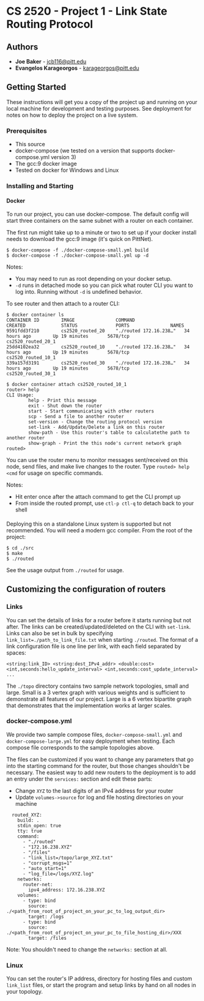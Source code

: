 # CS 2520 - Project 1 - Link State Routing Protocol
## Authors
* **Joe Baker** - jcb116@pitt.edu
* **Evangelos Karageorgos** - karageorgos@pitt.edu

## Getting Started

These instructions will get you a copy of the project up and running on your local machine for development and testing purposes. See deployment for notes on how to deploy the project on a live system.

### Prerequisites

* This source
* docker-compose (we tested on a version that supports docker-compose.yml version 3)
* The gcc:9 docker image
* Tested on docker for Windows and Linux

### Installing and Starting

#### Docker

To run our project, you can use docker-compose. The default config will start three containers on the same subnet with a router on each container.

The first run might take up to a minute or two to set up if your docker install needs to download the gcc:9 image (it's quick on PittNet).

```
$ docker-compose -f ./docker-compose-small.yml build
$ docker-compose -f ./docker-compose-small.yml up -d
```

Notes:

* You may need to run as root depending on your docker setup.
* `-d` runs in detached mode so you can pick what router CLI you want to log into. Running without `-d` is undefined behavior.

To see router and then attach to a router CLI:

```
$ docker container ls
CONTAINER ID        IMAGE               COMMAND                  CREATED             STATUS              PORTS               NAMES
9591fdd3f210        cs2520_routed_20    "./routed 172.16.238…"   34 hours ago        Up 19 minutes       5678/tcp            cs2520_routed_20_1
25dd4102ea32        cs2520_routed_10    "./routed 172.16.238…"   34 hours ago        Up 19 minutes       5678/tcp            cs2520_routed_10_1
339a157d3191        cs2520_routed_30    "./routed 172.16.238…"   34 hours ago        Up 19 minutes       5678/tcp            cs2520_routed_30_1

$ docker container attach cs2520_routed_10_1
router> help
CLI Usage:
        help - Print this message
        exit - Shut down the router
        start - Start communicating with other routers
        scp - Send a file to another router
        set-version - Change the routing protocol version
        set-link - Add/Update/Delete a link on this router
        show-path - Use this router's table to calculatethe path to another router
        show-graph - Print the this node's current network graph
routed>
```

You can use the router menu to monitor messages sent/received on this node, send files, and make live changes to the router. Type `routed> help <cmd` for usage on specific commands.

Notes:

* Hit enter once after the attach command to get the CLI prompt up
* From inside the routed prompt, use `ctl-p ctl-q` to detach back to your shell

####

Deploying this on a standalone Linux system is supported but not recommended. You will need a modern gcc compiler. From the root of the project:

```
$ cd ./src
$ make
$ ./routed
```

See the usage output from `./routed` for usage.

## Customizing the configuration of routers

### Links

You can set the details of links for a router before it starts running but not after. The links can be created/updated/deleted on the CLI with `set-link`. Links can also be set in bulk by specifying `link_list=./path_to_link_file.txt` when starting `./routed`. The format of a link configuration file is one line per link, with each field separated by spaces:

```
<string:link_ID> <string:dest_IPv4_addr> <double:cost> <int,seconds:hello_update_interval> <int,seconds:cost_update_interval>
...
```

The `./topo` directory contains two sample network topologies, small and large. Small is a 3 vertex graph with various weights and is sufficient to demonstrate all features of our project. Large is a 6 vertex bipartite graph that demonstrates that the implementation works at larger scales.

### docker-compose.yml

We provide two sample compose files, `docker-compose-small.yml` and `docker-compose-large.yml` for easy deployment when testing. Each compose file corresponds to the sample topologies above.

The files can be customized if you want to change any parameters that go into the starting command for the router, but those changes shouldn't be necessary. The easiest way to add new routers to the deployment is to add an entry under the `services:` section and edit these parts:

* Change `XYZ` to the last digits of an IPv4 address for your router
* Update `volumes->source` for log and file hosting directories on your machine

```
  routed_XYZ:
    build: .
    stdin_open: true
    tty: true
    command:
      - "./routed"
      - "172.16.238.XYZ"
      - "/files"
      - "link_list=/topo/large_XYZ.txt"
      - "corrupt_msgs=1"
      - "auto_start=1"
      - "log_file=/logs/XYZ.log"
    networks:
      router-net:
        ipv4_address: 172.16.238.XYZ
    volumes:
      - type: bind
        source: ./<path_from_root_of_project_on_your_pc_to_log_output_dir>
        target: /logs
      - type: bind
        source: ./<path_from_root_of_project_on_your_pc_to_file_hosting_dir>/XXX
        target: /files
 ```
 
 Note: You shouldn't need to change the `networks:` section at all.

### Linux

You can set the router's IP address, directory for hosting files and custom `link_list` files, or start the program and setup links by hand on all nodes in your topology.
